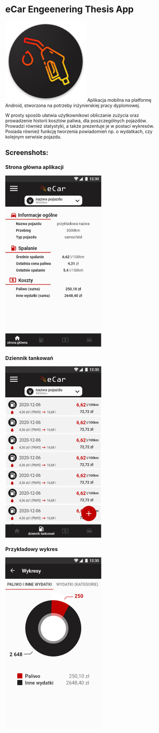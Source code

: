 # eCar Engeenering Thesis App

<img src="https://github.com/jserweta/eCar-Engineering-Thesis-App/blob/master/app/src/main/res/mipmap-xxxhdpi/ic_launcher.png" width="256">
Aplikacja mobilna na platformę Android, stworzona na potrzeby inżynierskiej pracy dyplomowej.

W prosty sposób ułatwia użytkownikowi obliczanie zużycia oraz prowadzenie historii kosztów paliwa, dla poszczególnych pojazdów. Prowadzi również statystyki, a także prezentuje je w postaci wykresów. Posiada również funkcję tworzenia powiadomień np. o wydatkach, czy kolejnym serwisie pojazdu.

## Screenshots:

### Strona główna aplikacji

<img src="https://github.com/jserweta/eCar-Engineering-Thesis-App/blob/master/strona-glowna.png" width="304" >

### Dziennik tankowań

<img src="https://github.com/jserweta/eCar-Engineering-Thesis-App/blob/master/dziennik-tankowan.png" width="304" >

### Przykładowy wykres

<img src="https://github.com/jserweta/eCar-Engineering-Thesis-App/blob/master/wykresy-paliwo-inne.png" width="304" >
